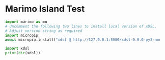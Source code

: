 # Marimo Island Test

```python {marimo}
import marimo as mo
# Uncomment the following two lines to install local version of xDSL.
# Adjust version string as required
import micropip
await micropip.install("xdsl @ http://127.0.0.1:8000/xdsl-0.0.0-py3-none-any.whl")

import xdsl
print(dir(xdsl))
```
